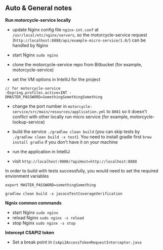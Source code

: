## Auto & General notes

__Run motorcycle-service locally__

- update Nginx config file `nginx-int.conf` at `/usr/local/etc/nginx/servers`, so the motorcycle-service request (`http://localhost:8888/api/example-micro-service/1.0/`) can be handled by Nginx

- start Nginx `sudo nginx`

- clone the motorcycle-service repo from Bitbucket (for example, motorcycle-service)

- set the VM options in IntelliJ for the project

```
// for motorcycle-service
-Dspring.profiles.active=INT -DMASTER_PASSWORD=SomethingSomethingSomething
```

- change the port number in `motorcycle-service/src/main/resources/application.yml` to `8081` so it doesn't conflict with other locally run micro service (for example, motorcycle-lookup-service)

- build the service `./gradlew clean build` (you can skip tests by `./gradlew clean build -x test`). You need to install gradle first `brew install gradle` if you don't have it on your machine

- run the application in IntelliJ

- visit `http://localhost:9000/?apiHost=http://localhost:8888`

In order to build with tests successfully, you would need to set the required envionment variables

```
export MASTER_PASSWORD=somethingSomething

gradlew clean build -x jacocoTestCoverageVerification
```

__Ngnix common commands__

- start Nginx `sudo nginx`
- reload Nginx `sudo nginx -s reload`
- stop Nginx `sudo nginx -s stop`

__Intercept CSAPI2 token__

- Set a break point in `CsApi2AccessTokenRequestInterceptor.java`

